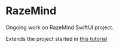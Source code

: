 # RazeMind

Ongoing work on RazeMind SwiftUI project. 

Extends the project started in [this tutorial](https://www.raywenderlich.com/7705231-creating-a-mind-map-ui-in-swiftui)

